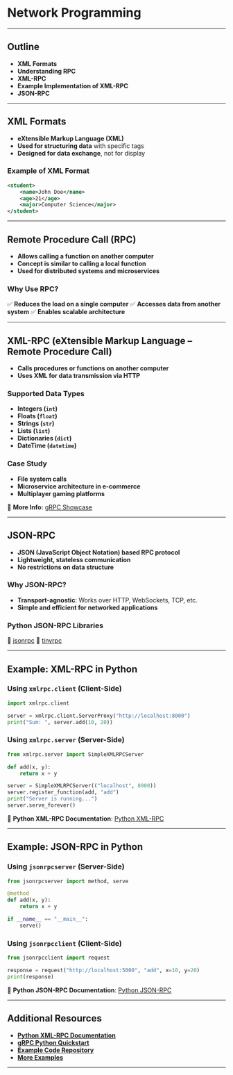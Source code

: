 # Network Programming


---

## Outline
- **XML Formats**
- **Understanding RPC**
- **XML-RPC**
- **Example Implementation of XML-RPC**
- **JSON-RPC**

---

## XML Formats
- **eXtensible Markup Language (XML)**
- **Used for structuring data** with specific tags
- **Designed for data exchange**, not for display

### Example of XML Format
```xml
<student>
    <name>John Doe</name>
    <age>21</age>
    <major>Computer Science</major>
</student>
```

---

## Remote Procedure Call (RPC)
- **Allows calling a function on another computer**
- **Concept is similar to calling a local function**
- **Used for distributed systems and microservices**

### Why Use RPC?
✅ **Reduces the load on a single computer**
✅ **Accesses data from another system**
✅ **Enables scalable architecture**

---

## XML-RPC (eXtensible Markup Language – Remote Procedure Call)
- **Calls procedures or functions on another computer**
- **Uses XML for data transmission via HTTP**

### **Supported Data Types**
- **Integers (`int`)**
- **Floats (`float`)**
- **Strings (`str`)**
- **Lists (`list`)**
- **Dictionaries (`dict`)**
- **DateTime (`datetime`)**

### Case Study
- **File system calls**
- **Microservice architecture in e-commerce**
- **Multiplayer gaming platforms**

🔗 **More Info:** [gRPC Showcase](https://grpc.io/showcase/)

---

## JSON-RPC
- **JSON (JavaScript Object Notation) based RPC protocol**
- **Lightweight, stateless communication**
- **No restrictions on data structure**

### **Why JSON-RPC?**
- **Transport-agnostic**: Works over HTTP, WebSockets, TCP, etc.
- **Simple and efficient for networked applications**

### **Python JSON-RPC Libraries**
🔗 [jsonrpc](https://json-rpc.readthedocs.io/en/latest/quickstart.html)
🔗 [tinyrpc](https://tinyrpc.readthedocs.io/en/latest/)

---

## Example: XML-RPC in Python

### **Using `xmlrpc.client` (Client-Side)**
```python
import xmlrpc.client

server = xmlrpc.client.ServerProxy("http://localhost:8000")
print("Sum: ", server.add(10, 20))
```

### **Using `xmlrpc.server` (Server-Side)**
```python
from xmlrpc.server import SimpleXMLRPCServer

def add(x, y):
    return x + y

server = SimpleXMLRPCServer(("localhost", 8000))
server.register_function(add, "add")
print("Server is running...")
server.serve_forever()
```

🔗 **Python XML-RPC Documentation**: [Python XML-RPC](https://docs.python.org/3/library/xmlrpc.html)

---

## Example: JSON-RPC in Python

### **Using `jsonrpcserver` (Server-Side)**
```python
from jsonrpcserver import method, serve

@method
def add(x, y):
    return x + y

if __name__ == "__main__":
    serve()
```

### **Using `jsonrpcclient` (Client-Side)**
```python
from jsonrpcclient import request

response = request("http://localhost:5000", "add", x=10, y=20)
print(response)
```

🔗 **Python JSON-RPC Documentation**: [Python JSON-RPC](https://json-rpc.readthedocs.io/en/latest/quickstart.html)

---

## Additional Resources
- **[Python XML-RPC Documentation](https://docs.python.org/3/library/xmlrpc.html)**
- **[gRPC Python Quickstart](https://grpc.io/docs/languages/python/quickstart/)**
- **[Example Code Repository](https://github.com/studiawan/network-programming/tree/master/bab09)**
- **[More Examples](https://github.com/brandon-rhodes/fopnp/tree/m/py3/chapter18)**

---

